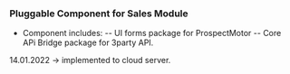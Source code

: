  ### Pluggable Component for Sales Module ####
 - Component includes:
 -- UI forms package for ProspectMotor
 -- Core APi Bridge package for 3party API.



 14.01.2022 -> implemented to cloud server.
